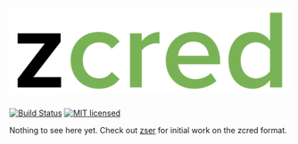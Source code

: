 # ![zcred][zcred-logo-image]

[![Build Status][build-image]][build-link]
[![MIT licensed][license-image]][license-link]

[zcred-logo-image]: https://raw.githubusercontent.com/zcred/logos/master/zcred-logo-md.png
[build-image]: https://secure.travis-ci.org/zcred/zcred.svg?branch=master
[build-link]: http://travis-ci.org/zcred/zcred
[license-image]: https://img.shields.io/badge/license-MIT-blue.svg
[license-link]: https://github.com/zcred/zcred/blob/master/LICENSE.txt


Nothing to see here yet. Check out [zser] for initial work on the zcred format.

[zser]: https://github.com/zcred/zser

